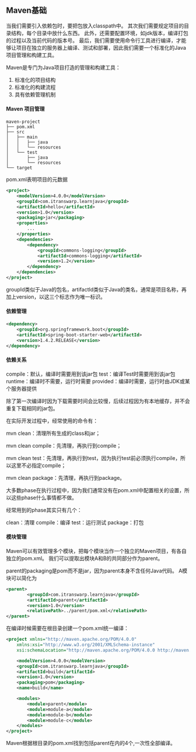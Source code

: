 ## Maven基础
当我们需要引入依赖包时，要把包放入classpath中。
其次我们需要规定项目的目录结构，每个目录中放什么东西。
此外，还需要配置环境，如jdk版本，编译打包的过程以及当前代码的版本号。
最后，我们需要使用命令行工具进行编译，才能够让项目在独立的服务器上编译、测试和部署，因此我们需要一个标准化的Java项目管理和构建工具。

Maven是专门为Java项目打造的管理和构建工具：
1. 标准化的项目结构
2. 标准化的构建流程
3. 具有依赖管理机制

#### Maven 项目管理
```
maven-project
├── pom.xml
├── src
│   ├── main
│   │   ├── java
│   │   └── resources
│   └── test
│       ├── java
│       └── resources
└── target
```

pom.xml表明项目的元数据
```xml
<project>
	<modelVersion>4.0.0</modelVersion>
	<groupId>com.itranswarp.learnjava</groupId>
	<artifactId>hello</artifactId>
	<version>1.0</version>
	<packaging>jar</packaging>
	<properties>
        ...
	</properties>
	<dependencies>
        <dependency>
            <groupId>commons-logging</groupId>
            <artifactId>commons-logging</artifactId>
            <version>1.2</version>
        </dependency>
	</dependencies>
</project>
```
groupId类似于Java的包名，artifactId类似于Java的类名，通常是项目名称，再加上version，以这三个标志作为唯一标识。

#### 依赖管理
```xml
<dependency>
    <groupId>org.springframework.boot</groupId>
    <artifactId>spring-boot-starter-web</artifactId>
    <version>1.4.2.RELEASE</version>
</dependency>
```
#### 依赖关系
compile：默认，编译时需要用到该jar包
test：编译Test时需要用到该jar包
runtime：编译时不需要，运行时需要
provided：编译时需要，运行时由JDK或某个服务器提供

除了第一次编译时因为下载需要时间会比较慢，后续过程因为有本地缓存，并不会重复下载相同的jar包。


在实际开发过程中，经常使用的命令有：

mvn clean：清理所有生成的class和jar；

mvn clean compile：先清理，再执行到compile；

mvn clean test：先清理，再执行到test，因为执行test前必须执行compile，所以这里不必指定compile；

mvn clean package：先清理，再执行到package。

大多数phase在执行过程中，因为我们通常没有在pom.xml中配置相关的设置，所以这些phase什么事情都不做。

经常用到的phase其实只有几个：

clean：清理
compile：编译
test：运行测试
package：打包

#### 模块管理
Maven可以有效管理多个模块，把每个模块当作一个独立的Maven项目，有各自独立的pom.xml。
我们可以提取出模块A和B的共同部分作为parent。

parent的packaging是pom而不是jar，因为parent本身不含任何Java代码。
A模块可以简化为
```xml
<parent>
        <groupId>com.itranswarp.learnjava</groupId>
        <artifactId>parent</artifactId>
        <version>1.0</version>
        <relativePath>../parent/pom.xml</relativePath>
</parent>
```

在编译时候需要在根目录创建一个pom.xml统一编译：
```xml
<project xmlns="http://maven.apache.org/POM/4.0.0"
    xmlns:xsi="http://www.w3.org/2001/XMLSchema-instance"
    xsi:schemaLocation="http://maven.apache.org/POM/4.0.0 http://maven.apache.org/maven-v4_0_0.xsd">

    <modelVersion>4.0.0</modelVersion>
    <groupId>com.itranswarp.learnjava</groupId>
    <artifactId>build</artifactId>
    <version>1.0</version>
    <packaging>pom</packaging>
    <name>build</name>

    <modules>
        <module>parent</module>
        <module>module-a</module>
        <module>module-b</module>
        <module>module-c</module>
    </modules>
</project>
```
Maven根据根目录的pom.xml找到包括parent在内的4个<module>,一次性全部编译。